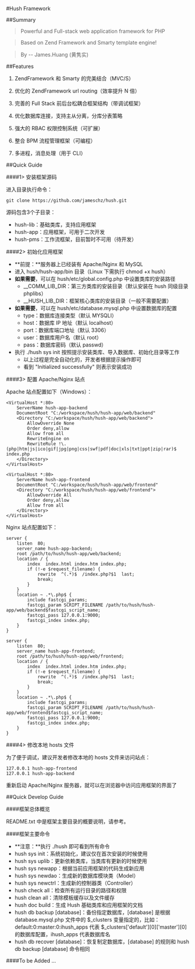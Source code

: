 #Hush Framework

##Summary

> Powerful and Full-stack web application framework for PHP

> Based on Zend Framework and Smarty template engine!

> By -- James.Huang (黄隽实) 

##Features

1. ZendFramework 和 Smarty 的完美结合（MVC/S）

2. 优化的 ZendFramework url routing（效率提升 N 倍）

3. 完善的 Full Stack 前后台松耦合框架结构（带调试框架）

4. 优化数据库连接，支持主从分离，分库分表策略

5. 强大的 RBAC 权限控制系统（可扩展）

6. 整合 BPM 流程管理框架（可编程）

7. 多进程，消息处理（用于 CLI） 

##Quick Guide

####1> 安装框架源码

进入目录执行命令：

    git clone https://github.com/jameschz/hush.git

源码包含3个子目录：

* hush-lib：基础类库，支持应用框架
* hush-app：应用框架，可用于二次开发
* hush-pms：工作流框架，目前暂时不可用（待开发）

####2> 初始化应用框架

* **前提：**服务器上已经装有 Apache/Nginx 和 MySQL
* 进入 hush/hush-app/bin 目录（Linux 下需执行 chmod +x hush）
* **如果需要**，可以在 hush/etc/global.config.php 中设置类库的安装路径
    * __COMM_LIB_DIR：第三方类库的安装目录（默认安装在 hush 同级目录 phplibs）
    * __HUSH_LIB_DIR：框架核心类库的安装目录（一般不需要配置）
* **如果需要**，可以在 hush/etc/database.mysql.php 中设置数据库的配置
    * type：数据库连接类型（默认 MYSQLI）
    * host：数据库 IP 地址（默认 localhost）
    * port：数据库端口地址（默认 3306）
    * user：数据库用户名（默认 root）
    * pass：数据库密码（默认 passwd）
* 执行 ./hush sys init 按照提示安装类库、导入数据库、初始化目录等工作
    * 以上过程是完全自动化的，开发者根据提示操作即可
    * 看到 "Initialized successfully" 则表示安装成功

####3> 配置 Apache/Nginx 站点

Apache 站点配置如下（Windows）：

```
<VirtualHost *:80>
    ServerName hush-app-backend
	DocumentRoot "C:/workspace/hush/hush-app/web/backend"
	<Directory "C:/workspace/hush/hush-app/web/backend">
		AllowOverride None
		Order deny,allow
		Allow from all
		RewriteEngine on
		RewriteRule !\.(php|htm|js|ico|gif|jpg|png|css|swf|pdf|doc|xls|txt|ppt|zip|rar)$ index.php
	</Directory>
</VirtualHost>

<VirtualHost *:80>
	ServerName hush-app-frontend
	DocumentRoot "C:/workspace/hush/hush-app/web/frontend"
	<Directory "C:/workspace/hush/hush-app/web/frontend">
		AllowOverride All
		Order deny,allow
		Allow from all
	</Directory>
</VirtualHost>
```

Nginx 站点配置如下：

```
server {
    listen  80;
	server_name hush-app-backend;
	root /path/to/hush/hush-app/web/backend;
	location / {
		index  index.html index.htm index.php;
		if (!-e $request_filename) {
			rewrite  ^(.*)$  /index.php?$1  last;
			break;
		}
	}
	location ~ .*\.php$ {
		include fastcgi_params;
		fastcgi_param SCRIPT_FILENAME /path/to/hush/hush-app/web/backend$fastcgi_script_name;
		fastcgi_pass 127.0.0.1:9000;
		fastcgi_index index.php;
	}
}

server {
	listen  80;
	server_name hush-app-frontend;
	root /path/to/hush/hush-app/web/frontend;
	location / {
		index  index.html index.htm index.php;
		if (!-e $request_filename) {
			rewrite  ^(.*)$  /index.php?$1  last;
			break;
		}
	}
	location ~ .*\.php$ {
		include fastcgi_params;
		fastcgi_param SCRIPT_FILENAME /path/to/hush/hush-app/web/frontend$fastcgi_script_name;
		fastcgi_pass 127.0.0.1:9000;
		fastcgi_index index.php;
	}
}
```

####4> 修改本地 hosts 文件

为了便于调试，建议开发者修改本地的 hosts 文件来访问站点：

```
127.0.0.1 hush-app-frontend
127.0.0.1 hush-app-backend
```

重新启动 Apache/Nginx 服务器，就可以在浏览器中访问应用框架的界面了

##Quick Develop Guide

####框架总体概览

README.txt 中是框架主要目录的概要说明，请参考。

####框架主要命令

* **注意：**执行 ./hush 即可看到所有命令
* hush sys init：系统初始化，建议仅在首次安装的时候使用
* hush sys uplib：更新依赖类库，当类库有更新的时候使用
* hush sys newapp：根据当前应用框架的代码生成新应用
* hush sys newdao：生成新的数据库模块类（Model）
* hush sys newctrl：生成新的控制器类（Controller）
* hush check all：检查所有运行目录的路径和权限
* hush clean all：清除模板缓存以及文件缓存
* hush doc build：生成 Hush 基础类库和应用框架的文档
* hush db backup [database]：备份指定数据库，[database] 是根据 database.mysql.php 文件中的 $_clusters 变量指定的，比如：default:0:master:0:ihush_apps 代表 $_clusters['default'][0]['master'][0] 的数据库配置，ihush_apps 代表数据库名
* hush db recover [database]：恢复制定数据库，[database] 的规则和 hush db backup [database] 命令相同

####To be Added ...

